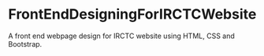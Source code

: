 # FrontEndDesigningForIRCTCWebsite
A front end webpage design for IRCTC website using HTML, CSS and Bootstrap.
